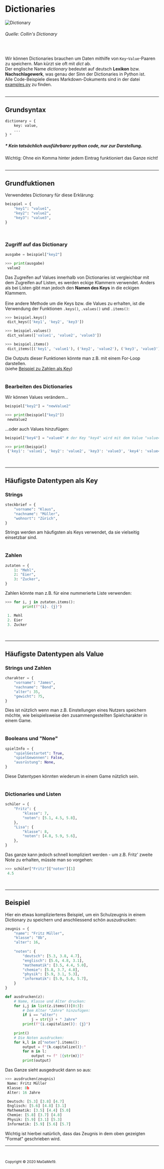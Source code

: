 # Dictionaries

![Dictionary](https://www.collinsdictionary.com/images/full/dictionary_168552845.jpg)

###### Quelle: Collin's Dictionary

<br>

Wir können Dictionaries brauchen um Daten mithilfe von `Key`-`Value`-Paaren zu speichern. Man kürzt sie oft mit _dict_ ab.  
Der englische Name _dictionary_ bedeutet auf deutsch **Lexikon** bzw. **Nachschlagewerk**, was genau der Sinn der Dictionaries in Python ist.  
Alle Code-Beispiele dieses Markdown-Dokuments sind in der datei [examples.py](https://github.com/MaGaMe19/Markdown/blob/master/dicts/examples.py) zu finden.  
<br>

---

## Grundsyntax

```Python
dictionary = {
    key: value,
    ...
} *
```  

##### * Kein tatsächlich ausführbarer python code, nur zur Darstellung.

Wichtig: Ohne ein Komma hinter jedem Eintrag funktioniert das Ganze nicht!  
<br>

---

## Grundfuktionen

Verwendetes Dictionary für diese Erklärung:

```Python
beispiel = {
    "key1": "value1",
    "key2": "value2",
    "key3": "value3",
}
```  
<br>

### Zugriff auf das Dictionary
```Python
ausgabe = beispiel["key2"]

>>> print(ausgabe)
 value2
```
Das Zugreifen auf Values innerhalb von Dictionaries ist vergleichbar mit dem Zugreifen auf Listen, es werden eckige Klammern verwendet. Anders als bei Listen gibt man jedoch den **Namen des Keys** in die eckigen Klammern.  
<br>
Eine andere Methode um die Keys bzw. die Values zu erhalten, ist die Verwendung der Funktionen `.keys()`, `.values()` und `.items()`:

```Python
>>> beispiel.keys()
 dict_keys(['key1', 'key2', 'key3'])

>>> beispiel.values()
 dict_values(['value1', 'value2', 'value3'])

>>> beispiel.items()
 dict_items([('key1', 'value1'), ('key2', 'value2'), ('key3', 'value3')])
```
Die Outputs dieser Funktionen könnte man z.B. mit einem For-Loop darstellen.  
(siehe [Beispiel zu Zahlen als Key](https://github.com/MaGaMe19/Markdown/blob/master/dicts/08_dicts.md#zahlen))  
<br>

### Bearbeiten des Dictionaries

Wir können Values verändern...
```Python
beispiel["key2"] = "newValue2"

>>> print(beispiel["key2"])
 newValue2
```

...oder auch Values hinzufügen:

```Python
beispiel["key4"] = "value4" # der Key "key4" wird mit dem Value "value4" erstellt.

>>> print(beispiel)
 {'key1': 'value1', 'key2': 'value2', 'key3': 'value3', 'key4': 'value4'}
```  
<br>

---

## Häufigste Datentypen als Key

### Strings

```Python
steckbrief = {
    "vorname": "Klaus",
    "nachname": "Müller",
    "wohnort": "Zürich",
}
```

Strings werden am häufigsten als Keys verwendet, da sie vielseitig einsetzbar sind.  
<br>

### Zahlen

```Python
zutaten = {
    1: "Mehl",
    2: "Eier",
    3: "Zucker",
}
```

Zahlen könnte man z.B. für eine nummerierte Liste verwenden: 

```Python
>>> for i, j in zutaten.items():
        print(f"{i}. {j}")

 1. Mehl
 2. Eier
 3. Zucker
```

<br>

---

## Häufigste Datentypen als Value

### Strings und Zahlen

```Python
charakter = {
    "vorname": "James",
    "nachname": "Bond",
    "alter": 35,
    "gewicht": 75,
}
```
Dies ist nützlich wenn man z.B. Einstellungen eines Nutzers speichern möchte, wie beispielsweise den zusammengestellten Spielcharakter in einem Game.  
<br>

### Booleans und "None"

```Python
spielInfo = {
    "spielGestartet": True,
    "spielGewonnen": False,
    "ausrüstung": None,
}
```
Diese Datentypen könnten wiederum in einem Game nützlich sein.  
<br>

### Dictionaries und Listen

```Python
schüler = {
    "Fritz": {
        "klasse": 7,
        "noten": [5.1, 4.5, 5.8],
    },
    "Lisa": {
        "klasse": 8,
        "noten": [4.8, 5.9, 5.6],
    },
}
```
Das ganze kann jedoch schnell kompliziert werden - um z.B. Fritz' zweite Note zu erhalten, müsste man so vorgehen:

```Python
>>> schüler["Fritz"]["noten"][1]
 4.5
```

<br>

---

## Beispiel

Hier ein etwas komplizierteres Beispiel, um ein Schulzeugnis in einem Dictionary zu speichern und anschliessend schön auszudrucken:

```Python
zeugnis = {
    "name": "Fritz Müller",
    "klasse": "8b",
    "alter": 16,
    
    "noten": {
        "deutsch": [5.3, 3.8, 4.7],
        "englisch": [5.6, 4.8, 3.1],
        "mathematik": [3.5, 4.4, 5.0],
        "chemie": [5.8, 3.7, 4.8],
        "physik": [5.9, 3.1, 5.3],
        "informatik": [5.9, 5.6, 5.7],
    }
}

def ausdrucken(z):
    # Name, Klasse und Alter drucken:
    for i,j in list(z.items())[0:3]:
        # Dem Alter "Jahre" hinzufügen:
        if i == "alter":
            j = str(j) + " Jahre"
        print(f"{i.capitalize()}: {j}")
    
    print()
    # Die Noten ausdrucken:
    for k,l in z["noten"].items():
        output = f"{k.capitalize()}:"
        for m in l:
            output += f" [{str(m)}]"
        print(output)
```

Das Ganze sieht ausgedruckt dann so aus:

```Python
>>> ausdrucken(zeugnis)
 Name: Fritz Müller
 Klasse: 8b
 Alter: 16 Jahre

 Deutsch: [5.3] [3.8] [4.7]
 Englisch: [5.6] [4.8] [3.1]
 Mathematik: [3.5] [4.4] [5.0]
 Chemie: [5.8] [3.7] [4.8]
 Physik: [5.9] [3.1] [5.3]
 Informatik: [5.9] [5.6] [5.7]
```

Wichtig ist hierbei natürlich, dass das Zeugnis in dem oben gezeigten "Format" geschrieben wird.

---

&nbsp;  

<small>Copyright &copy; 2020 MaGaMe19.</small>
